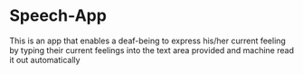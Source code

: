 # Speech-App
This is an app that enables a deaf-being to express his/her current feeling by typing their current feelings into the text area provided and machine read it out automatically 
